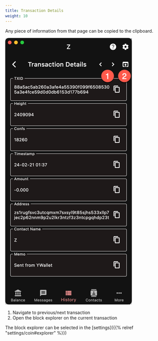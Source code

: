 ```yaml
---
title: Transaction Details
weight: 10
---
```


Any piece of information from that page can
be copied to the clipboard.

![Details](2024-03-07_23-57-31.png)

1. Navigate to previous/next transaction
1. Open the block explorer on the current transaction

The block explorer can be selected in the
[settings]({{% relref "settings/coin#explorer" %}})
